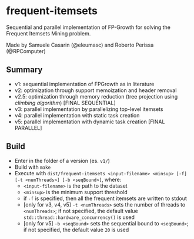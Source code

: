 # frequent-itemsets

Sequential and parallel implementation of FP-Growth for solving the Frequent Itemsets Mining problem.

Made by Samuele Casarin (@eleumasc) and Roberto Perissa (@RPComputer)

## Summary

 - v1: sequential implementation of FPGrowth as in literature
 - v2: optimization through support memoization and header removal
 - v2.5: optimization through memory reduction (tree projection using _climbing algorithm_) \[FINAL SEQUENTIAL\]
 - v3: parallel implementation by parallelizing top-level itemsets
 - v4: parallel implementation with static task creation
 - v5: parallel implementation with dynamic task creation \[FINAL PARALLEL\]

## Build

 - Enter in the folder of a version (es. `v1/`)
 - Build with `make`
 - Execute with `dist/frequent-itemsets <input-filename> <minsup> [-f] [-t <numThreads>] [-b <seqBound>]`, where:
   - `<input-filename>` is the path to the dataset
   - `<minsup>` is the minimum support threshold
   - if `-f` is specified, then all the frequent itemsets are written to stdout
   - \[only for v3, v4, v5\] `-t <numThreads>` sets the number of threads to `<numThreads>`; if not specified, the default value `std::thread::hardware_concurrency()` is used
   - \[only for v5\] `-b <seqBound>` sets the sequential bound to `<seqBound>`; if not specified, the default value `20` is used
